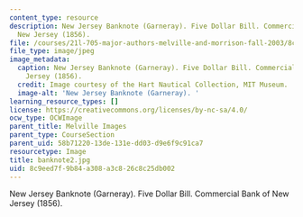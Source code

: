 ```yaml
---
content_type: resource
description: New Jersey Banknote (Garneray). Five Dollar Bill. Commercial Bank of
  New Jersey (1856).
file: /courses/21l-705-major-authors-melville-and-morrison-fall-2003/8c9eed7f9b84a308a3c826c8c25db002_banknote2.jpg
file_type: image/jpeg
image_metadata:
  caption: New Jersey Banknote (Garneray). Five Dollar Bill. Commercial Bank of New
    Jersey (1856).
  credit: Image courtesy of the Hart Nautical Collection, MIT Museum.
  image-alt: 'New Jersey Banknote (Garneray). '
learning_resource_types: []
license: https://creativecommons.org/licenses/by-nc-sa/4.0/
ocw_type: OCWImage
parent_title: Melville Images
parent_type: CourseSection
parent_uid: 58b71220-13de-131e-dd03-d9e6f9c91ca7
resourcetype: Image
title: banknote2.jpg
uid: 8c9eed7f-9b84-a308-a3c8-26c8c25db002
---
```

New Jersey Banknote (Garneray). Five Dollar Bill. Commercial Bank of New Jersey (1856).